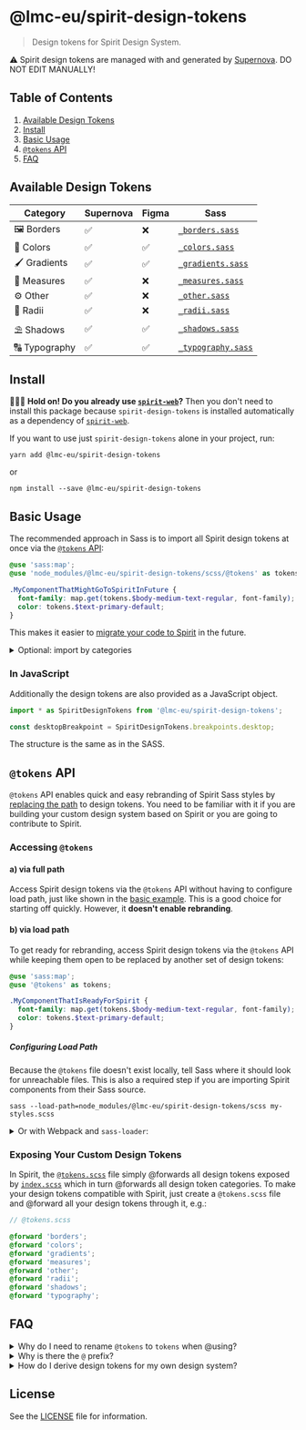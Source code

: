 # @lmc-eu/spirit-design-tokens

> Design tokens for Spirit Design System.

⚠️ Spirit design tokens are managed with and generated by [Supernova]. DO NOT EDIT MANUALLY!

## Table of Contents

1. [Available Design Tokens](#available-design-tokens)
2. [Install](#install)
3. [Basic Usage](#basic-usage)
4. [`@tokens` API](#tokens-api)
5. [FAQ](#faq)

## Available Design Tokens

| Category      | Supernova | Figma | Sass                 |
| ------------- | --------- | ----- | -------------------- |
| 🖼 Borders    | ✅        | ❌    | [`_borders.sass`]    |
| 🎨 Colors     | ✅        | ✅    | [`_colors.sass`]     |
| 🖌️ Gradients  | ✅        | ✅    | [`_gradients.sass`]  |
| 📏️ Measures  | ✅        | ❌    | [`_measures.sass`]   |
| ⚙️ Other      | ✅        | ❌    | [`_other.sass`]      |
| 🎱 Radii      | ✅        | ❌    | [`_radii.sass`]      |
| ⛱ Shadows    | ✅        | ✅    | [`_shadows.sass`]    |
| 🔠 Typography | ✅        | ✅    | [`_typography.sass`] |

## Install

🙋🏻‍♂️ **Hold on! Do you already use [`spirit-web`]?** Then you don't need to
install this package because `spirit-design-tokens` is installed automatically
as a dependency of [`spirit-web`].

If you want to use just `spirit-design-tokens` alone in your project, run:

```shell
yarn add @lmc-eu/spirit-design-tokens
```

or

```shell
npm install --save @lmc-eu/spirit-design-tokens
```

## Basic Usage

The recommended approach in Sass is to import all Spirit design tokens at once
via the [`@tokens` API](#tokens-api):

```scss
@use 'sass:map';
@use 'node_modules/@lmc-eu/spirit-design-tokens/scss/@tokens' as tokens;

.MyComponentThatMightGoToSpiritInFuture {
  font-family: map.get(tokens.$body-medium-text-regular, font-family);
  color: tokens.$text-primary-default;
}
```

This makes it easier to [migrate your code to Spirit][migrate-to-spirit] in the
future.

<details>
<summary>Optional: import by categories</summary>

You can also import individual design token files by categories, e.g.:

```scss
@use 'sass:map';
@use 'node_modules/@lmc-eu/spirit-design-tokens/scss/colors';
@use 'node_modules/@lmc-eu/spirit-design-tokens/scss/typography';

.MyComponent {
  font-family: map.get(typography.$body-medium-text-regular, font-family);
  color: colors.$text-primary-default;
}
```

This approach is a bit more descriptive and thus provides slightly better
developer experience. You may find it more convenient in situations you
**don't** suppose your code will make its way to Spirit as this approach is
incompatible with `@tokens` API that makes rebranding possible.

</details>

### In JavaScript

Additionally the design tokens are also provided as a JavaScript object.

```js
import * as SpiritDesignTokens from '@lmc-eu/spirit-design-tokens';

const desktopBreakpoint = SpiritDesignTokens.breakpoints.desktop;
```

The structure is the same as in the SASS.

## `@tokens` API

`@tokens` API enables quick and easy rebranding of Spirit Sass styles by
[replacing the path](#b-via-load-path) to design tokens. You need to be familiar
with it if you are building your custom design system based on Spirit or you are
going to contribute to Spirit.

### Accessing `@tokens`

#### a) via full path

Access Spirit design tokens via the `@tokens` API without having to configure
load path, just like shown in the [basic example](#basic-usage). This is a good
choice for starting off quickly. However, it **doesn't enable rebranding**.

#### b) via load path

To get ready for rebranding, access Spirit design tokens via the `@tokens` API
while keeping them open to be replaced by another set of design tokens:

```scss
@use 'sass:map';
@use '@tokens' as tokens;

.MyComponentThatIsReadyForSpirit {
  font-family: map.get(tokens.$body-medium-text-regular, font-family);
  color: tokens.$text-primary-default;
}
```

##### Configuring Load Path

Because the `@tokens` file doesn't exist locally, tell Sass where it should
look for unreachable files. This is also a required step if you are importing
Spirit components from their Sass source.

```shell
sass --load-path=node_modules/@lmc-eu/spirit-design-tokens/scss my-styles.scss
```

<details>
<summary>Or with Webpack and <code>sass-loader</code>:</summary>

```javascript
// webpack.config.js

// …
module: {
  rules: [
    {
      test: /\.scss$/,
      use: [
        'style-loader',
        'css-loader',
        {
          loader: 'sass-loader',
          options: {
            sassOptions: {
              includePaths: [
                path.resolve(__dirname, 'node_modules'),
                path.resolve(__dirname, 'node_modules/@lmc-eu/spirit-design-tokens/scss'),
            },
          },
        },
      ],
    },
  ];
}
// …
```

</details>

### Exposing Your Custom Design Tokens

In Spirit, the [`@tokens.scss`] file simply @forwards all design tokens exposed
by [`index.scss`] which in turn @forwards all design token categories. To make
your design tokens compatible with Spirit, just create a `@tokens.scss` file and
@forward all your design tokens through it, e.g.:

```scss
// @tokens.scss

@forward 'borders';
@forward 'colors';
@forward 'gradients';
@forward 'measures';
@forward 'other';
@forward 'radii';
@forward 'shadows';
@forward 'typography';
```

## FAQ

<details>
<summary>
Why do I need to rename <code>@tokens</code> to <code>tokens</code> when @using?
</summary>

Because @using the `@tokens` module without renaming would produce an error:

```log
Error: Invalid Sass identifier "@tokens"
  ╷
1 │ @use '@tokens';
  │ ^^^^^^^^^^^^^^
```

</details>

<details>
<summary>Why is there the <code>@</code> prefix?</summary>

We prefix the `@tokens.scss` file with `@` to differentiate it from other Sass
files in the directory.

In order for developers to know the file behaves differently than usual Sass
partials, a `@` prefix is added to mark this behavior both in filesystem and
inside Sass files. As a result, it's clear why e.g. `@use 'tools'` refers to
a local file and `@use '@tokens'` does not. However, **it's only a naming
convention,** there is no special tooling or configuration for Sass partials
starting with `@`.

Imported module **needs to be renamed to be compatible with SCSS** syntax
when it's used later on. That's why `@use '@tokens' as tokens`.

Look at the following snippets and compare which one offers better
comprehensibility.

Without `@` prefix:

```scss
// _Button.scss

@use 'tools'; // Calls './_tools.scss'. You don't have to explain this to me.
@use 'tokens'; // Wait, this file doesn't exist… What's going on here? Is it
// an error?
```

With `@` prefix:

```scss
// _Button.scss

@use 'tools'; // Calls './_tools.scss'.
@use '@tokens' as tokens; // OK, './_@tokens.scss' is not here, but the at-sign
// prefix suggests a special behavior. Maybe I'll learn more in the docs?
```

</details>

<details>
<summary>How do I derive design tokens for my own design system?</summary>

**Creating a custom design system derived from Spirit? Great to hear that! 🎉**

While it's perfectly OK to develop custom components that may not find their way
back to Spirit, your design tokens need to **include all Spirit design tokens**
anyway, so all Spirit components you are going to reuse work correctly with your
brand.

Simply put, if you are going to build a design system based on Spirit:

1. copy and paste all design tokens from here,
2. alter their values to fit your needs,
3. feel free to add anything necessary on top of that,
4. use your design tokens in your code (and compile Spirit with them).

To make your Sass design tokens compatible with Spirit, don't forget to expose
them via your custom [`@tokens` API](#tokens-api).

</details>

## License

See the [LICENSE](LICENSE.md) file for information.

[supernova]: https://spirit.supernova-docs.io
[`@tokens.scss`]: src/scss/@tokens.scss
[`index.scss`]: src/scss/index.scss
[`_borders.sass`]: src/scss/generated/_borders.scss
[`_colors.sass`]: src/scss/generated/_colors.scss
[`_gradients.sass`]: src/scss/generated/_gradients.scss
[`_measures.sass`]: src/scss/generated/_measures.scss
[`_other.sass`]: src/scss/generated/_other.scss
[`_radii.sass`]: src/scss/generated/_radii.scss
[`_shadows.sass`]: src/scss/generated/_shadows.scss
[`_typography.sass`]: src/scss/generated/_typography.scss
[`spirit-web`]: https://github.com/lmc-eu/spirit-design-system/tree/main/packages/web
[migrate-to-spirit]: https://github.com/lmc-eu/spirit-design-system/blob/main/packages/web/CONTRIBUTING.md#migrating-your-components-to-spirit
